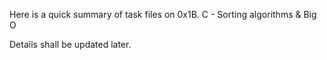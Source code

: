 
Here is a quick summary of task files on 0x1B. C - Sorting algorithms & Big O

Details shall be updated later.

